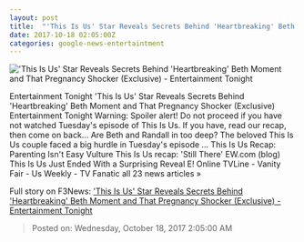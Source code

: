 ```yaml
---
layout: post
title:  "'This Is Us' Star Reveals Secrets Behind 'Heartbreaking' Beth Moment and That Pregnancy Shocker (Exclusive) - Entertainment Tonight"
date: 2017-10-18 02:05:00Z
categories: google-news-entertaintment
---
```


!['This Is Us' Star Reveals Secrets Behind 'Heartbreaking' Beth Moment and That Pregnancy Shocker (Exclusive) - Entertainment Tonight](http://www.etonline.com/sites/default/files/styles/max_1280x720/public/images/2017-10/this_is_us_susan_kelechi_watson.jpg?itok=XRTVnH_m)

Entertainment Tonight 'This Is Us' Star Reveals Secrets Behind 'Heartbreaking' Beth Moment and That Pregnancy Shocker (Exclusive) Entertainment Tonight Warning: Spoiler alert! Do not proceed if you have not watched Tuesday's episode of This Is Us. If you have, read our recap, then come on back... Are Beth and Randall in too deep? The beloved This Is Us couple faced a big hurdle in Tuesday's episode ... This Is Us Recap: Parenting Isn't Easy Vulture This Is Us recap: 'Still There' EW.com (blog) This Is Us Just Ended With a Surprising Reveal E! Online TVLine - Vanity Fair - Us Weekly - TV Fanatic all 23 news articles »


Full story on F3News: ['This Is Us' Star Reveals Secrets Behind 'Heartbreaking' Beth Moment and That Pregnancy Shocker (Exclusive) - Entertainment Tonight](http://www.f3nws.com/n/3hYGfF)

> Posted on: Wednesday, October 18, 2017 2:05:00 AM
